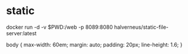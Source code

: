 # static

docker run -d -v $PWD:/web -p 8089:8080 halverneus/static-file-server:latest

  body {
    max-width: 60em;
    margin: auto;
    padding: 20px;
    line-height: 1.6;
  }
